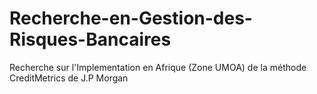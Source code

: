 # Recherche-en-Gestion-des-Risques-Bancaires
Recherche sur l'Implementation en Afrique (Zone UMOA) de la méthode CreditMetrics de J.P Morgan
